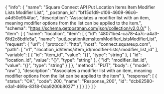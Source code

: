 {
  "info": {
    "name": "Square Connect API Put Location Items Item Modifier Lists Modifier List",
    "_postman_id": "bf15d1d9-c106-4609-96c6-a4d50e954fac",
    "description": "Associates a modifier list with an item, meaning modifier options from the list can be applied to the item.",
    "schema": "https://schema.getpostman.com/json/collection/v2.0.0/"
  },
  "item": [
    {
      "name": "location",
      "item": [
        {
          "id": "48071be4-ca78-4a7c-a4a3-6fd2c8bdfe5a",
          "name": "putLocationItemsItemModifierListsModifierList",
          "request": {
            "url": {
              "protocol": "http",
              "host": "connect.squareup.com",
              "path": [
                "v1",
                ":location_id/items/:item_id/modifier-lists/:modifier_list_id"
              ],
              "variable": [
                {
                  "id": "item_id",
                  "value": "{}",
                  "type": "string"
                },
                {
                  "id": "location_id",
                  "value": "{}",
                  "type": "string"
                },
                {
                  "id": "modifier_list_id",
                  "value": "{}",
                  "type": "string"
                }
              ]
            },
            "method": "PUT",
            "body": {
              "mode": "raw"
            },
            "description": "Associates a modifier list with an item, meaning modifier options from the list can be applied to the item"
          },
          "response": [
            {
              "status": "OK",
              "code": 200,
              "name": "Response_200",
              "id": "dcb62580-e3a1-469a-8318-0da9200b8027"
            }
          ]
        }
      ]
    }
  ]
}